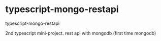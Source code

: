 # typescript-mongo-restapi
typescript-mongo-restapi

2nd typescript mini-project. rest api with mongodb (first time mongodb)
